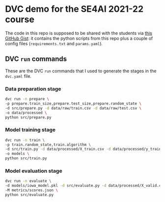 # DVC demo for the SE4AI 2021-22 course

The code in this repo is supposed to be shared with the students via [this GitHub Gist](https://gist.github.com/louieQ/55c9845fa131a5defd359999afeba0fa):
it contains the python scripts from this repo plus a couple of config files
(`requirements.txt` and `params.yaml`).

## DVC `run` commands

These are the DVC `run` commands that I used to generate the stages in the `dvc.yaml` file.

### Data preparation stage

```bash
dvc run -n prepare \
-p prepare.train_size,prepare.test_size,prepare.random_state \
-d src/prepare.py -d data/raw/train.csv -d data/raw/test.csv \
-o data/processed \
python src/prepare.py
```

### Model training stage

```bash
dvc run -n train \
-p train.random_state,train.algorithm \
-d src/train.py -d data/processed/X_train.csv -d data/processed/y_train.csv \
-o models \
python src/train.py
```

### Model evaluation stage

```bash
dvc run -n evaluate \
-d models/iowa_model.pkl -d src/evaluate.py -d data/processed/X_valid.csv -d data/processed/y_valid.csv \
-M metrics/scores.json \
python src/evaluate.py
```
